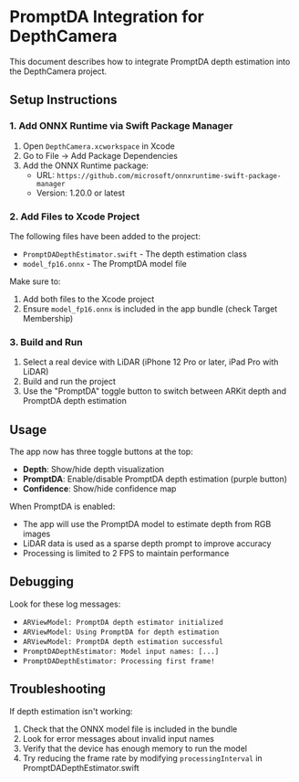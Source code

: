 # PromptDA Integration for DepthCamera

This document describes how to integrate PromptDA depth estimation into the DepthCamera project.

## Setup Instructions

### 1. Add ONNX Runtime via Swift Package Manager

1. Open `DepthCamera.xcworkspace` in Xcode
2. Go to File → Add Package Dependencies
3. Add the ONNX Runtime package:
   - URL: `https://github.com/microsoft/onnxruntime-swift-package-manager`
   - Version: 1.20.0 or latest

### 2. Add Files to Xcode Project

The following files have been added to the project:
- `PromptDADepthEstimator.swift` - The depth estimation class
- `model_fp16.onnx` - The PromptDA model file

Make sure to:
1. Add both files to the Xcode project
2. Ensure `model_fp16.onnx` is included in the app bundle (check Target Membership)

### 3. Build and Run

1. Select a real device with LiDAR (iPhone 12 Pro or later, iPad Pro with LiDAR)
2. Build and run the project
3. Use the "PromptDA" toggle button to switch between ARKit depth and PromptDA depth estimation

## Usage

The app now has three toggle buttons at the top:
- **Depth**: Show/hide depth visualization
- **PromptDA**: Enable/disable PromptDA depth estimation (purple button)
- **Confidence**: Show/hide confidence map

When PromptDA is enabled:
- The app will use the PromptDA model to estimate depth from RGB images
- LiDAR data is used as a sparse depth prompt to improve accuracy
- Processing is limited to 2 FPS to maintain performance

## Debugging

Look for these log messages:
- `ARViewModel: PromptDA depth estimator initialized`
- `ARViewModel: Using PromptDA for depth estimation`
- `ARViewModel: PromptDA depth estimation successful`
- `PromptDADepthEstimator: Model input names: [...]`
- `PromptDADepthEstimator: Processing first frame!`

## Troubleshooting

If depth estimation isn't working:
1. Check that the ONNX model file is included in the bundle
2. Look for error messages about invalid input names
3. Verify that the device has enough memory to run the model
4. Try reducing the frame rate by modifying `processingInterval` in PromptDADepthEstimator.swift